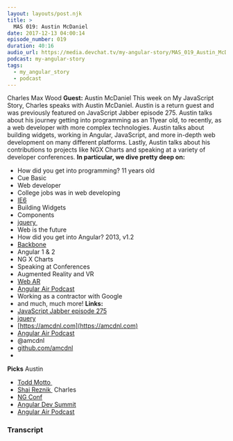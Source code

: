 ```yaml
---
layout: layouts/post.njk
title: >
  MAS 019: Austin McDaniel
date: 2017-12-13 04:00:14
episode_number: 019
duration: 40:16
audio_url: https://media.devchat.tv/my-angular-story/MAS_019_Austin_McDaniel.mp3
podcast: my-angular-story
tags:
  - my_angular_story
  - podcast
---
```


Charles Max Wood **Guest:** Austin McDaniel This week on My JavaScript Story, Charles speaks with Austin McDaniel. Austin is a return guest and was previously featured on JavaScript Jabber episode 275. Austin talks about his journey getting into programming as an 11year old, to recently, as a web developer with more complex technologies. Austin talks about building widgets, working in Angular, JavaScript, and more in-depth web development on many different platforms. Lastly, Austin talks about his contributions to&nbsp;projects like NGX Charts&nbsp;and speaking at a variety of developer conferences. **In particular, we dive pretty deep on:&nbsp;**

- How did you get into programming? 11 years old
- Cue Basic
- Web developer
- College jobs was in web developing
- [IE6](https://en.wikipedia.org/wiki/Internet_Explorer_6)
- Building Widgets
- Components
- [jquery&nbsp;](https://jquery.com)
- Web is the future
- How did you get into Angular? 2013, v1.2
- [Backbone](https://backbonejs.org)
- Angular 1 & 2
- NG X Charts
- Speaking at Conferences
- Augmented Reality and VR
- [Web AR](https://developers.google.com/ar/develop/web/getting-started)
- [Angular Air Podcast](https://angularair.com)
- Working as a contractor with Google
- and much, much more!
  **Links:&nbsp;**
- [JavaScript Jabber episode 275](https://devchat.tv/js-jabber/jsj-275-zones-node-austin-mcdaniel)
- [jquery](https://jquery.com)
- [https://amcdnl.com](https://amcdnl.com)
- [Angular Air Podcast](https://angularair.com)
- @amcdnl
- [github.com/amcdnl](https://github.com/amcdnl)
-

**Picks** Austin

- [Todd Motto&nbsp;](https://toddmotto.com)
- [Shai Reznik&nbsp;](https://www.hirez.io)
  Charles
- [NG Conf](https://www.google.com/url?sa=t&rct=j&q=&esrc=s&source=web&cd=1&cad=rja&uact=8&ved=0ahUKEwj9_6v8h4bYAhUJeSYKHcB5Bs4QFggpMAA&url=https://www.ng-conf.org/&usg=AOvVaw34RuE1IpFFY2kHSIIX8lhS)
- [Angular Dev Summit](https://angulardevsummit.com)
- [Angular Air Podcast](https://angularair.com)

### Transcript

&nbsp;
